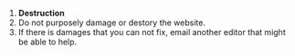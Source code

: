 1. **Destruction**
  1. Do not purposely damage or destory the website.
  1. If there is damages that you can not fix, email another editor that might be able to help.
